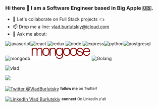 ### Hi there 👋 I am a Software Engineer based in Big Apple 🇺🇸.

- 👯 Let's collaborate on Full Stack projects   :point_left:
- 📫 Drop me a line: vlad.burlutskiy@icloud.com
- 💬 Ask me about:

<div align="left">
    <p><img src="https://www.vectorlogo.zone/logos/javascript/javascript-horizontal.svg" alt="javascript"  /><img src="https://www.vectorlogo.zone/logos/reactjs/reactjs-ar21.svg" alt="react"/> <img src="https://rawgit.com/brillout/awesome-redux/master/redux-logo.svg" width="70" alt='redux' /> <img src="https://www.vectorlogo.zone/logos/nodejs/nodejs-horizontal.svg" alt="node"  /> <img src="https://www.vectorlogo.zone/logos/expressjs/expressjs-ar21.svg" alt="express"/><img src="https://www.vectorlogo.zone/logos/python/python-horizontal.svg" alt="python"/><img src="https://www.vectorlogo.zone/logos/postgresql/postgresql-horizontal.svg" alt="postgresql"/><img src="https://www.vectorlogo.zone/logos/mongodb/mongodb-ar21.svg" alt="mongodb"/><img src="https://github.com/MarioTerron/logo-images/blob/master/logos/mongoose.png" alt="mongoose"/><img src="https://www.vectorlogo.zone/logos/golang/golang-official.svg" alt="Golang"/></p> 
    

</div>


<div align="left">
    <p><img src="https://komarev.com/ghpvc/?username=nezlobnaya&color=green&style=plastic&label=PROFILE+VIEWS+since+1/31/2021" alt="vlad" /> </p>
    <p>  <img src="https://badgen.net/badge/status/success/green?icon=github" /> </p>
    <p><a href="https://twitter.com/VladBurlutsky"><img alt="Twitter @VladBurlutsky" align="center" src="https://img.shields.io/badge/- @Vlad__is__dev -gray.svg?colorA=6A788D&colorB=1da1f2&style=for-the-badge" /></a>&nbsp;<small><strong>follow me</strong> on Twitter! </small></p>
    <p><a href="https://www.linkedin.com/in/vladburlutsky/"><img alt="LinkedIn Vlad Burlutskiy" align="center" src="https://img.shields.io/badge/LINKEDIN-gray.svg?colorA=6A788D&colorB=6A788D&style=for-the-badge" /></a>&nbsp;<small><strong>connect</strong> On LinkedIn y'all</small></p>
  
    
    
</div>
